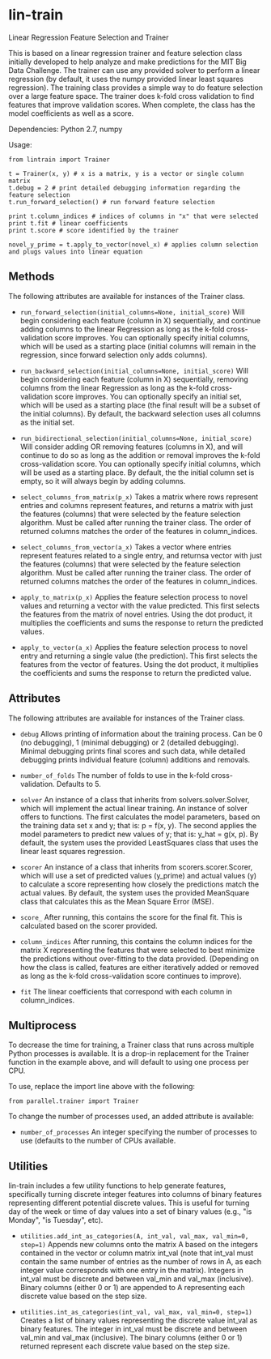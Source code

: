 lin-train
=========

Linear Regression Feature Selection and Trainer

This is based on a linear regression trainer and feature selection class initially developed to help
analyze and make predictions for the MIT Big Data Challenge. The trainer can use any provided solver to
perform a linear regression (by default, it uses the numpy provided linear least squares regression).
The training class provides a simple way to do feature selection over a large feature space.
The trainer does k-fold cross validation to find features that improve validation scores. When complete,
the class has the model coefficients as well as a score.

Dependencies: Python 2.7, numpy

Usage:

    from lintrain import Trainer

    t = Trainer(x, y) # x is a matrix, y is a vector or single column matrix
    t.debug = 2 # print detailed debugging information regarding the feature selection
    t.run_forward_selection() # run forward feature selection

    print t.column_indices # indices of columns in "x" that were selected
    print t.fit # linear coefficients
    print t.score # score identified by the trainer

    novel_y_prime = t.apply_to_vector(novel_x) # applies column selection and plugs values into linear equation

Methods
-------

The following attributes are available for instances of the Trainer class.

* `run_forward_selection(initial_columns=None, initial_score)` Will begin considering each
  feature (column in X) sequentially, and continue adding columns to the linear Regression 
  as long as the k-fold cross-validation score improves. You can optionally specify 
  initial columns, which will be used as a starting place (initial columns will remain
  in the regression, since forward selection only adds columns).

* `run_backward_selection(initial_columns=None, initial_score)` Will begin considering 
  each feature (column in X) sequentially, removing columns from the linear Regression 
  as long as the k-fold cross-validation score improves. You can optionally specify an 
  initial set, which will be used as a starting place (the final result will be a subset
  of the initial columns). By default, the backward selection uses all columns as the 
  initial set.

* `run_bidirectional_selection(initial_columns=None, initial_score)` Will consider adding
  OR removing features (columns in X), and will continue to do so as long as the addition
  or removal improves the k-fold cross-validation score. You can optionally specify 
  initial columns, which will be used as a starting place. By default, the the initial 
  column set is empty, so it will always begin by adding columns.

* `select_columns_from_matrix(p_x)` Takes a matrix where rows represent entries and
  columns represent features, and returns a matrix with just the features (columns)
  that were selected by the feature selection algorithm. Must be called after running
  the trainer class. The order of returned columns matches the order of the features
  in column_indices.

* `select_columns_from_vector(a_x)` Takes a vector where entries represent features
  related to a single entry, and returnsa vector with just the features (columns) that
  were selected by the feature selection algorithm. Must be called after running the
  trainer class. The order of returned columns matches the order of the features in
  column_indices.

* `apply_to_matrix(p_x)` Applies the feature selection process to novel values and
  returning a vector with the  value predicted. This first selects the features from
  the matrix of novel entries. Using the dot product, it multiplies the coefficients
  and sums the response to return the predicted values.

* `apply_to_vector(a_x)` Applies the feature selection process to novel entry and
  returning a single value (the prediction). This first selects the features from
  the vector of features. Using the dot product, it multiplies the coefficients
  and sums the response to return the predicted value.


Attributes
----------

The following attributes are available for instances of the Trainer class.

* `debug` Allows printing of information about the training process. Can be 0 (no debugging), 1 (minimal debugging) or
   2 (detailed debugging). Minimal debugging prints final scores and such data, while detailed debugging prints
   individual feature (column) additions and removals.

* `number_of_folds` The number of folds to use in the k-fold cross-validation. Defaults to
   5.

* `solver` An instance of a class that inherits from solvers.solver.Solver, which will implement the actual linear
  training. An instance of solver offers to functions. The first calculates the model parameters, based on the training
  data set x and y; that is: p = f(x, y). The second applies the model parameters to predict new values of y; that is:
  y_hat = g(x, p). By default, the system uses the provided LeastSquares class that uses the linear least squares
  regression.

* `scorer` An instance of a class that inherits from scorers.scorer.Scorer, which will use a set of predicted values
  (y_prime) and actual values (y) to calculate a score representing how closely the predictions match the actual values.
   By default, the system uses the provided MeanSquare class that calculates this as the Mean Square Error (MSE).

* `score_` After running, this contains the score for the final fit. This is calculated based on the scorer provided. 

* `column_indices` After running, this contains the column indices for the matrix X representing the features that were
  selected to best minimize the predictions without over-fitting to the data provided. (Depending on how the class is
  called, features are either iteratively added or removed as long as the k-fold cross-validation score continues
  to improve).

* `fit` The linear coefficients that correspond with each column in column_indices.

Multiprocess
------------

To decrease the time for training, a Trainer class that runs across multiple Python
processes is available. It is a drop-in replacement for the Trainer function in the 
example above, and will default to using one process per CPU.

To use, replace the import line above with the following:

    from parallel.trainer import Trainer

To change the number of processes used, an added attribute is available:

* `number_of_processes` An integer specifying the number of processes to use (defaults to
  the number of CPUs available.

Utilities
---------

lin-train includes a few utility functions to help generate features, specifically turning
discrete integer features into columns of binary features representing different potential
discrete values. This is useful for turning day of the week or time of day values into
a set of binary values (e.g., "is Monday", "is Tuesday", etc).

* `utilities.add_int_as_categories(A, int_val, val_max, val_min=0, step=1)` Appends new columns
  onto the matrix A based on the integers contained in the vector or column matrix int_val (note
  that int_val must contain the same number of entries as the number of rows in A, as each integer
  value corresponds with one entry in the matrix). Integers in int_val must be discrete and between
  val_min and val_max (inclusive). Binary columns (either 0 or 1) are appended to A representing
  each discrete value based on the step size.

* `utilities.int_as_categories(int_val, val_max, val_min=0, step=1)` Creates a list of binary values
  representing the discrete value int_val as binary features. The integer in int_val must be discrete
  and between val_min and val_max (inclusive). The binary columns (either 0 or 1) returned represent
  each discrete value based on the step size.


